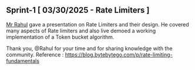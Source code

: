 ## Sprint-1 [ 03/30/2025 - Rate Limiters ]
[Mr Rahul](https://www.linkedin.com/in/rahul-jain-44969352/) gave a presentation on Rate Limiters and their design. He covered many aspects of Rate limiters and also live demoed a working implementation of a Token bucket algorithm.

Thank you, @Rahul for your time and for sharing knowledge with the community.
Reference : https://blog.bytebytego.com/p/rate-limiting-fundamentals
